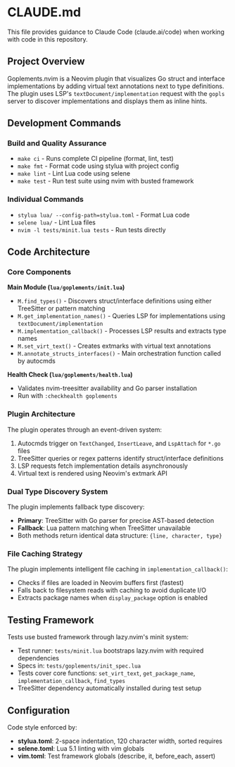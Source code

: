 # CLAUDE.md

This file provides guidance to Claude Code (claude.ai/code) when working with code in this repository.

## Project Overview

Goplements.nvim is a Neovim plugin that visualizes Go struct and interface implementations by adding virtual text annotations next to type definitions. The plugin uses LSP's `textDocument/implementation` request with the `gopls` server to discover implementations and displays them as inline hints.

## Development Commands

### Build and Quality Assurance
- `make ci` - Runs complete CI pipeline (format, lint, test)
- `make fmt` - Format code using stylua with project config
- `make lint` - Lint Lua code using selene
- `make test` - Run test suite using nvim with busted framework

### Individual Commands
- `stylua lua/ --config-path=stylua.toml` - Format Lua code
- `selene lua/` - Lint Lua files
- `nvim -l tests/minit.lua tests` - Run tests directly

## Code Architecture

### Core Components

**Main Module (`lua/goplements/init.lua`)**
- `M.find_types()` - Discovers struct/interface definitions using either TreeSitter or pattern matching
- `M.get_implementation_names()` - Queries LSP for implementations using `textDocument/implementation`
- `M.implementation_callback()` - Processes LSP results and extracts type names
- `M.set_virt_text()` - Creates extmarks with virtual text annotations
- `M.annotate_structs_interfaces()` - Main orchestration function called by autocmds

**Health Check (`lua/goplements/health.lua`)**
- Validates nvim-treesitter availability and Go parser installation
- Run with `:checkhealth goplements`

### Plugin Architecture

The plugin operates through an event-driven system:
1. Autocmds trigger on `TextChanged`, `InsertLeave`, and `LspAttach` for `*.go` files
2. TreeSitter queries or regex patterns identify struct/interface definitions
3. LSP requests fetch implementation details asynchronously
4. Virtual text is rendered using Neovim's extmark API

### Dual Type Discovery System

The plugin implements fallback type discovery:
- **Primary**: TreeSitter with Go parser for precise AST-based detection
- **Fallback**: Lua pattern matching when TreeSitter unavailable
- Both methods return identical data structure: `{line, character, type}`

### File Caching Strategy

The plugin implements intelligent file caching in `implementation_callback()`:
- Checks if files are loaded in Neovim buffers first (fastest)
- Falls back to filesystem reads with caching to avoid duplicate I/O
- Extracts package names when `display_package` option is enabled

## Testing Framework

Tests use busted framework through lazy.nvim's minit system:
- Test runner: `tests/minit.lua` bootstraps lazy.nvim with required dependencies
- Specs in: `tests/goplements/init_spec.lua`
- Tests cover core functions: `set_virt_text`, `get_package_name`, `implementation_callback`, `find_types`
- TreeSitter dependency automatically installed during test setup

## Configuration

Code style enforced by:
- **stylua.toml**: 2-space indentation, 120 character width, sorted requires
- **selene.toml**: Lua 5.1 linting with vim globals
- **vim.toml**: Test framework globals (describe, it, before_each, assert)